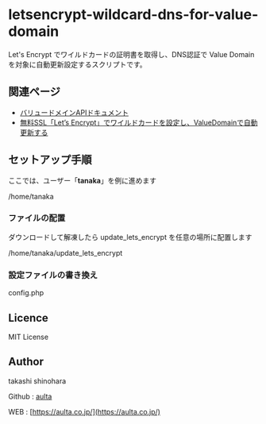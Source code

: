 # letsencrypt-wildcard-dns-for-value-domain

Let's Encrypt でワイルドカードの証明書を取得し、DNS認証で Value Domain を対象に自動更新設定するスクリプトです。

## 関連ページ

- [バリュードメインAPIドキュメント](https://www.value-domain.com/api/doc/domain/)
- [無料SSL「Let’s Encrypt」でワイルドカードを設定し、ValueDomainで自動更新する](https://aulta.co.jp/technical/server-build/centos7/lets-encrypt-wildcard)


## セットアップ手順

ここでは、ユーザー「**tanaka**」を例に進めます

/home/tanaka

### ファイルの配置

ダウンロードして解凍したら update_lets_encrypt を任意の場所に配置します

/home/tanaka/update_lets_encrypt


### 設定ファイルの書き換え

config.php


## Licence

MIT License


## Author

takashi shinohara

Github : [aulta](https://github.com/aulta)

WEB : [https://aulta.co.jp/](https://aulta.co.jp/)
